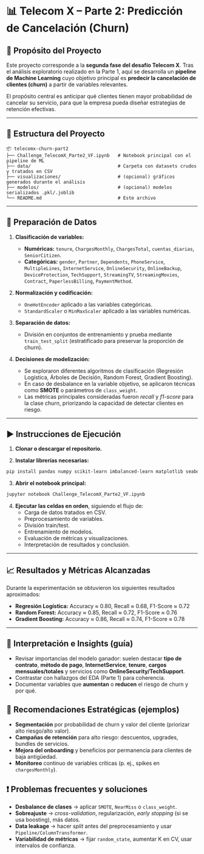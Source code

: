 # 📊 Telecom X – Parte 2: Predicción de Cancelación (Churn)
## 📌 Propósito del Proyecto
Este proyecto corresponde a la **segunda fase del desafío Telecom X**. Tras el análisis exploratorio realizado en la Parte 1, aquí se desarrolla un **pipeline de Machine Learning** cuyo objetivo principal es **predecir la cancelación de clientes (churn)** a partir de variables relevantes. 

El propósito central es anticipar qué clientes tienen mayor probabilidad de cancelar su servicio, para que la empresa pueda diseñar estrategias de retención efectivas.

---

## 📂 Estructura del Proyecto
```
📦 telecomx-churn-part2
├── Challenge_TelecomX_Parte2_VF.ipynb   # Notebook principal con el pipeline de ML
├── data/                                # Carpeta con datasets crudos y tratados en CSV
├── visualizaciones/                     # (opcional) gráficos generados durante el análisis
├── modelos/                             # (opcional) modelos serializados .pkl/.joblib
└── README.md                            # Este archivo
```

---

## 🔄 Preparación de Datos
1. **Clasificación de variables:**
   - **Numéricas:** `tenure`, `ChargesMonthly`, `ChargesTotal`, `cuentas_diarias`, `SeniorCitizen`.
   - **Categóricas:** `gender`, `Partner`, `Dependents`, `PhoneService`, `MultipleLines`, `InternetService`, `OnlineSecurity`, `OnlineBackup`, `DeviceProtection`, `TechSupport`, `StreamingTV`, `StreamingMovies`, `Contract`, `PaperlessBilling`, `PaymentMethod`.

2. **Normalización y codificación:**
   - `OneHotEncoder` aplicado a las variables categóricas.
   - `StandardScaler` o `MinMaxScaler` aplicado a las variables numéricas.

3. **Separación de datos:**
   - División en conjuntos de entrenamiento y prueba mediante `train_test_split` (estratificado para preservar la proporción de churn).

4. **Decisiones de modelización:**
   - Se exploraron diferentes algoritmos de clasificación (Regresión Logística, Árboles de Decisión, Random Forest, Gradient Boosting).
   - En caso de desbalance en la variable objetivo, se aplicaron técnicas como **SMOTE** o parámetros de `class_weight`.
   - Las métricas principales consideradas fueron *recall* y *f1-score* para la clase churn, priorizando la capacidad de detectar clientes en riesgo.

---

## ▶️ Instrucciones de Ejecución
1. **Clonar o descargar el repositorio.**

2. **Instalar librerías necesarias:**
```bash
pip install pandas numpy scikit-learn imbalanced-learn matplotlib seaborn
```

3. **Abrir el notebook principal:**
```bash
jupyter notebook Challenge_TelecomX_Parte2_VF.ipynb
```

4. **Ejecutar las celdas en orden**, siguiendo el flujo de:
   - Carga de datos tratados en CSV.
   - Preprocesamiento de variables.
   - División train/test.
   - Entrenamiento de modelos.
   - Evaluación de métricas y visualizaciones.
   - Interpretación de resultados y conclusión.

---

## 📈 Resultados y Métricas Alcanzadas
Durante la experimentación se obtuvieron los siguientes resultados aproximados:
- **Regresión Logística:** Accuracy ≈ 0.80, Recall ≈ 0.68, F1-Score ≈ 0.72
- **Random Forest:** Accuracy ≈ 0.85, Recall ≈ 0.72, F1-Score ≈ 0.76
- **Gradient Boosting:** Accuracy ≈ 0.86, Recall ≈ 0.74, F1-Score ≈ 0.78
---


## 🧠 Interpretación e Insights (guía)
- Revisar importancias del modelo ganador: suelen destacar **tipo de contrato**, **método de pago**, **InternetService**, **tenure**, **cargos mensuales/totales** y servicios como **OnlineSecurity/TechSupport**.
- Contrastar con hallazgos del EDA (Parte 1) para coherencia.
- Documentar variables que **aumentan** o **reducen** el riesgo de churn y por qué.


## 🚀 Recomendaciones Estratégicas (ejemplos)
- **Segmentación** por probabilidad de churn y valor del cliente (priorizar alto riesgo/alto valor).
- **Campañas de retención** para alto riesgo: descuentos, upgrades, bundles de servicios.
- **Mejora del onboarding** y beneficios por permanencia para clientes de baja antigüedad.
- **Monitoreo** continuo de variables críticas (p. ej., spikes en `chargesMonthly`).


## ❗ Problemas frecuentes y soluciones
- **Desbalance de clases** → aplicar `SMOTE`, `NearMiss` o `class_weight`.
- **Sobreajuste** → *cross-validation*, regularización, *early stopping* (si se usa boosting), más datos.
- **Data leakage** → hacer *split* antes del preprocesamiento y usar `Pipeline/ColumnTransformer`.
- **Variabilidad de métricas** → fijar `random_state`, aumentar K en CV, usar intervalos de confianza.
